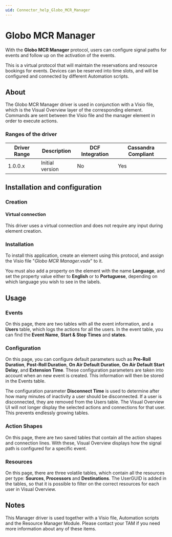 ```yaml
---
uid: Connector_help_Globo_MCR_Manager
---
```


# Globo MCR Manager

With the **Globo MCR Manager** protocol, users can configure signal paths for events and follow up on the activation of the events.

This is a virtual protocol that will maintain the reservations and resource bookings for events. Devices can be reserved into time slots, and will be configured and connected by different Automation scripts.

## About

The Globo MCR Manager driver is used in conjunction with a Visio file, which is the Visual Overview layer of the corresponding element.
Commands are sent between the Visio file and the manager element in order to execute actions.

### Ranges of the driver

| **Driver Range** | **Description** | **DCF Integration** | **Cassandra Compliant** |
|------------------|-----------------|---------------------|-------------------------|
| 1.0.0.x          | Initial version | No                  | Yes                     |

## Installation and configuration

### Creation

#### Virtual connection

This driver uses a virtual connection and does not require any input during element creation.

### Installation

To install this application, create an element using this protocol, and assign the Visio file "*Globo MCR Manager.vsdx*" to it.

You must also add a property on the element with the name **Language**, and set the property value either to **English** or to **Portuguese**, depending on which language you wish to see in the labels.

## Usage

### Events

On this page, there are two tables with all the event information, and a **Users** table, which logs the actions for all the users. In the event table, you can find the **Event Name**, **Start & Stop Times** and **states**.

### Configuration

On this page, you can configure default parameters such as **Pre-Roll Duration**, **Post-Roll Duration**, **On Air Default Duration**, **On Air Default Start Delay**, and **Extension Time**. These configuration parameters are taken into account when an new event is created.
This information will then be stored in the Events table.

The configuration parameter **Disconnect Time** is used to determine after how many minutes of inactivity a user should be disconnected. If a user is disconnected, they are removed from the Users table. The Visual Overview UI will not longer display the selected actions and connections for that user. This prevents endlessly growing tables.

### Action Shapes

On this page, there are two saved tables that contain all the action shapes and connection lines. With these, Visual Overview displays how the signal path is configured for a specific event.

### Resources

On this page, there are three volatile tables, which contain all the resources per type: **Sources**, **Processors** and **Destinations**. The UserGUID is added in the tables, so that it is possible to filter on the correct resources for each user in Visual Overview.

## Notes

This Manager driver is used together with a Visio file, Automation scripts and the Resource Manager Module. Please contact your TAM if you need more information about any of these items.
